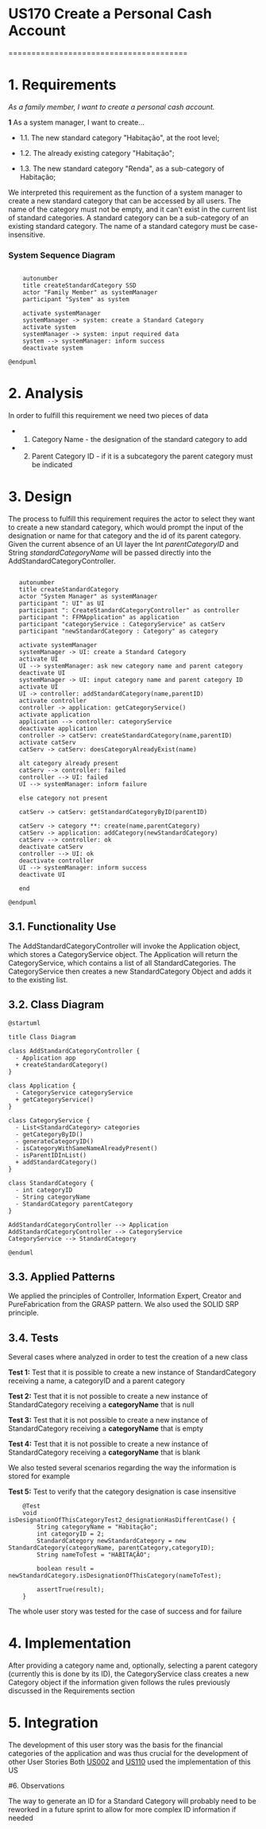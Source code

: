 # US170 Create a Personal Cash Account
=======================================


# 1. Requirements

*As a family member, I want to create a personal cash account.*


**1** As a system manager, I want to create...

- 1.1. The new standard category "Habitação", at the root level;

- 1.2. The already existing category "Habitação";

- 1.3. The new standard category "Renda", as a sub-category of Habitação; 

We interpreted this requirement as the function of a system manager to create a new standard category that can be accessed by all users. 
The name of the category must not be empty, and it can't exist in the current list of standard categories.
A standard category can be a sub-category of an existing standard category.
The name of a standard category must be case-insensitive.

### System Sequence Diagram

```` puml

    autonumber
    title createStandardCategory SSD
    actor "Family Member" as systemManager
    participant "System" as system

    activate systemManager
    systemManager -> system: create a Standard Category
    activate system
    systemManager -> system: input required data
    system --> systemManager: inform success
    deactivate system

@endpuml
````
# 2. Analysis

In order to fulfill this requirement we need two pieces of data

- 1. Category Name - the designation of the standard category to add
- 2. Parent Category ID - if it is a subcategory the parent category must be indicated

# 3. Design

The process to fulfill this requirement requires the actor to select they want to create a new standard category, 
which would prompt the input of the designation or name for that category and the id of its parent category.
Given the current absence of an UI layer the Int *parentCategoryID* and String *standardCategoryName* will be passed directly into the AddStandardCategoryController. 
 
```` puml

   autonumber
   title createStandardCategory
   actor "System Manager" as systemManager
   participant ": UI" as UI
   participant ": CreateStandardCategoryController" as controller
   participant ": FFMApplication" as application
   participant "categoryService : CategoryService" as catServ
   participant "newStandardCategory : Category" as category
   
   activate systemManager
   systemManager -> UI: create a Standard Category
   activate UI
   UI --> systemManager: ask new category name and parent category
   deactivate UI
   systemManager -> UI: input category name and parent category ID
   activate UI
   UI -> controller: addStandardCategory(name,parentID)
   activate controller
   controller -> application: getCategoryService()
   activate application
   application --> controller: categoryService
   deactivate application
   controller -> catServ: createStandardCategory(name,parentID)
   activate catServ
   catServ -> catServ: doesCategoryAlreadyExist(name)
   
   alt category already present
   catServ --> controller: failed
   controller --> UI: failed
   UI --> systemManager: inform failure
   
   else category not present

   catServ -> catServ: getStandardCategoryByID(parentID)

   catServ -> category **: create(name,parentCategory)
   catServ -> application: addCategory(newStandardCategory)
   catServ --> controller: ok
   deactivate catServ
   controller --> UI: ok
   deactivate controller
   UI --> systemManager: inform success
   deactivate UI
   
   end

@endpuml
````

## 3.1. Functionality Use
The AddStandardCategoryController will invoke the Application object, which stores a CategoryService object.
The Application will return the CategoryService, which contains a list of all StandardCategories.
The CategoryService then creates a new StandardCategory Object and adds it to the existing list.


## 3.2. Class Diagram
```puml
@startuml

title Class Diagram

class AddStandardCategoryController {
  - Application app
  + createStandardCategory()
}

class Application {
  - CategoryService categoryService
  + getCategoryService()
}

class CategoryService {
  - List<StandardCategory> categories
  - getCategoryByID()
  - generateCategoryID()
  - isCategoryWithSameNameAlreadyPresent()
  - isParentIDInList()
  + addStandardCategory()
}

class StandardCategory {
  - int categoryID
  - String categoryName
  - StandardCategory parentCategory
}

AddStandardCategoryController --> Application
AddStandardCategoryController --> CategoryService
CategoryService --> StandardCategory

@enduml
```

## 3.3. Applied Patterns
We applied the principles of Controller, Information Expert, Creator and PureFabrication from the GRASP pattern.
We also used the SOLID SRP principle.

## 3.4. Tests 
    
Several cases where analyzed in order to test the creation of a new class    

**Test 1:** Test that it is possible to create a new instance of StandardCategory receiving a name, a categoryID and a parent category 

**Test 2:** Test that it is not possible to create a new instance of StandardCategory receiving a **categoryName** that is null

**Test 3:** Test that it is not possible to create a new instance of StandardCategory receiving a **categoryName** that is empty

**Test 4:** Test that it is not possible to create a new instance of StandardCategory receiving a **categoryName** that is blank

We also tested several scenarios regarding the way the information is stored for example

**Test 5:** Test to verify that the category designation is case insensitive
 
````
    @Test
    void isDesignationOfThisCategoryTest2_designationHasDifferentCase() {
        String categoryName = "Habitação";
        int categoryID = 2;
        StandardCategory newStandardCategory = new StandardCategory(categoryName, parentCategory,categoryID);
        String nameToTest = "HABITAÇÃO";

        boolean result = newStandardCategory.isDesignationOfThisCategory(nameToTest);

        assertTrue(result);
    }
````

The whole user story was tested for the case of success and for failure

# 4. Implementation

After providing a category name and, optionally, selecting a parent category (currently this is done by its ID), the CategoryService class creates a new Category object if the information given follows the rules previously discussed in the Requirements section

# 5. Integration
 
The development of this user story was the basis for the financial categories of the application and was thus crucial for the development of other User Stories
Both [US002](US002_GetStandardCategoriesTree.md) and [US110](US110_GetCategoryTree.md) used the implementation of this US

#6. Observations

The way to generate an ID for a Standard Category will probably need to be reworked in a future sprint to allow for more complex ID information if needed